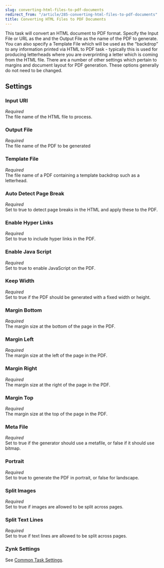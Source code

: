 ```yaml
---
slug: converting-html-files-to-pdf-documents
redirect_from: "/article/285-converting-html-files-to-pdf-documents"
title: Converting HTML Files to PDF Documents
---
```

This task will convert an HTML document to PDF format. Specify the Input File or URL as the and the Output File as the name of the PDF to generate. You can also specify a Template File which will be used as the “backdrop” to any information printed via HTML to PDF task - typically this is used for producing letterheads where you are overprinting a letter which is coming from the HTML file. There are a number of other settings which pertain to margins and document layout for PDF generation. These options generally do not need to be changed.

## Settings
### Input URI
_Required_  
The file name of the HTML file to process.

### Output File
_Required_  
The file name of the PDF to be generated

### Template File
_Required_  
The file name of a PDF containing a template backdrop such as a letterhead.

### Auto Detect Page Break
_Required_  
Set to true to detect page breaks in the HTML and apply these to the PDF.

### Enable Hyper Links
_Required_  
Set to true to include hyper links in the PDF.

### Enable Java Script
_Required_  
Set to true to enable JavaScript on the PDF.

### Keep Width
_Required_  
Set to true if the PDF should be generated with a fixed width or height.

### Margin Bottom
_Required_  
The margin size at the bottom of the page in the PDF.

### Margin Left
_Required_  
The margin size at the left of the page in the PDF.

### Margin Right
_Required_  
The margin size at the right of the page in the PDF.

### Margin Top
_Required_  
The margin size at the top of the page in the PDF.

### Meta File
_Required_  
Set to true if the generator should use a metafile, or false if it should use bitmap.

### Portrait
_Required_  
Set to true to generate the PDF in portrait, or false for landscape.

### Split Images
_Required_  
Set to true if images are allowed to be split across pages.

### Split Text Lines
_Required_  
Set to true if text lines are allowed to be split across pages.

### Zynk Settings
See [Common Task Settings](common-task-settings). 
